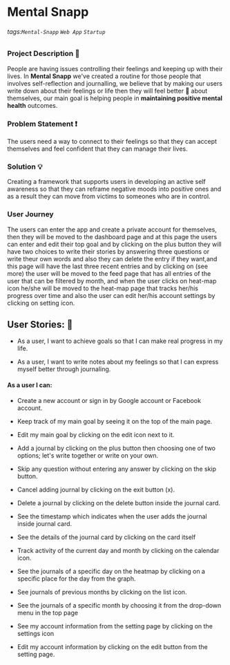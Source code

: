 # Mental Snapp
###### tags:`Mental-Snapp` `Web App` `Startup`
### Project Description :book: 
People are having issues controlling their feelings and keeping up with their lives. In **Mental Snapp** we've created a routine for those people that involves self-reflection and journalling, we believe that by making our users write down about their feelings or life then they will feel better :100: about themselves, our main goal is helping people in **maintaining positive mental health** outcomes.
### Problem Statement :exclamation:
The users need a way to connect to their feelings so that they can accept themselves and feel confident that they can manage their lives.

### Solution :bulb: 
Creating a framework that supports users in developing an active self awareness so that they can reframe negative moods into positive ones and as a result they can move from victims to someones who are in control.

### User Journey 
The users can enter the app and create a private account for themselves, then they will be moved to the dashboard page and at this page the users can enter and edit their top goal and by clicking on the plus button they will have two choices to write their stories by answering three questions or write theur own words and also they can delete the entry if they want,and this page will have the last three recent entries and by clicking on (see more) the user will be moved to the feed page that has all entries of the user that can be filtered by month, and when the user clicks on heat-map icon he/she will be moved to the heat-map page that tracks her/his progress over time and also the user can edit her/his account settings by clicking on setting icon.

## User Stories: :pencil: 
* As a user, I want to achieve goals so that I can make real progress in my life.

* As a user, I want to write notes about my feelings so that I can express myself better through journaling. 

#### As a user I can:

* Create a new account or sign in by Google account or Facebook account.

* Keep track of my main goal by seeing it on the top of the main page.

* Edit my main goal by clicking on the edit icon next to it. 

* Add a journal by clicking on the plus button then choosing one of two options; let's write together or write on your own.

* Skip any question without entering any answer by clicking on the skip button.

* Cancel adding journal by clicking on the exit button (x).

* Delete a journal by clicking on the delete button inside the journal card.

* See the timestamp which indicates when the user adds the journal inside journal card.

* See the details of the journal card by clicking on the card itself

* Track activity of the current day and month by clicking on the calendar icon.

* See the journals of a specific day on the heatmap by clicking on a specific place for the day from the graph.

* See journals of previous months by clicking on the list icon.

* See the journals of a specific month by choosing it from the drop-down menu in the top page

* See my account information from the setting page by clicking on the settings icon

* Edit my account information by clicking on the edit button from the setting page.